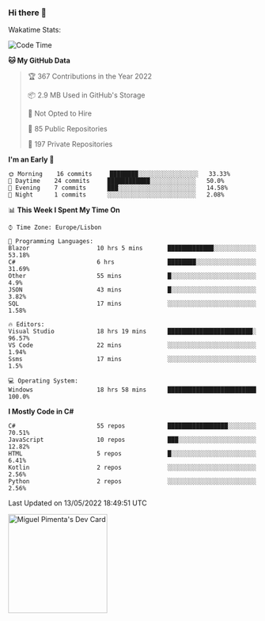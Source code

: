 ### Hi there 👋

<!--
**miguelpimenta/miguelpimenta** is a ✨ _special_ ✨ repository because its `README.md` (this file) appears on your GitHub profile.

Here are some ideas to get you started:

- 🔭 I’m currently working on ...
- 🌱 I’m currently learning ...
- 👯 I’m looking to collaborate on ...
- 🤔 I’m looking for help with ...
- 💬 Ask me about ...
- 📫 How to reach me: ...
- 😄 Pronouns: ...
- ⚡ Fun fact: ...
-->

Wakatime Stats:
<!--START_SECTION:waka-->
![Code Time](http://img.shields.io/badge/Code%20Time-0%20secs-blue)

**🐱 My GitHub Data** 

> 🏆 367 Contributions in the Year 2022
 > 
> 📦 2.9 MB Used in GitHub's Storage 
 > 
> 🚫 Not Opted to Hire
 > 
> 📜 85 Public Repositories 
 > 
> 🔑 197 Private Repositories  
 > 
**I'm an Early 🐤** 

```text
🌞 Morning    16 commits     ████████░░░░░░░░░░░░░░░░░   33.33% 
🌆 Daytime    24 commits     ████████████░░░░░░░░░░░░░   50.0% 
🌃 Evening    7 commits      ███░░░░░░░░░░░░░░░░░░░░░░   14.58% 
🌙 Night      1 commits      ░░░░░░░░░░░░░░░░░░░░░░░░░   2.08%

```


📊 **This Week I Spent My Time On** 

```text
⌚︎ Time Zone: Europe/Lisbon

💬 Programming Languages: 
Blazor                   10 hrs 5 mins       █████████████░░░░░░░░░░░░   53.18% 
C#                       6 hrs               ████████░░░░░░░░░░░░░░░░░   31.69% 
Other                    55 mins             █░░░░░░░░░░░░░░░░░░░░░░░░   4.9% 
JSON                     43 mins             █░░░░░░░░░░░░░░░░░░░░░░░░   3.82% 
SQL                      17 mins             ░░░░░░░░░░░░░░░░░░░░░░░░░   1.58%

🔥 Editors: 
Visual Studio            18 hrs 19 mins      ████████████████████████░   96.57% 
VS Code                  22 mins             ░░░░░░░░░░░░░░░░░░░░░░░░░   1.94% 
Ssms                     17 mins             ░░░░░░░░░░░░░░░░░░░░░░░░░   1.5%

💻 Operating System: 
Windows                  18 hrs 58 mins      █████████████████████████   100.0%

```

**I Mostly Code in C#** 

```text
C#                       55 repos            █████████████████░░░░░░░░   70.51% 
JavaScript               10 repos            ███░░░░░░░░░░░░░░░░░░░░░░   12.82% 
HTML                     5 repos             █░░░░░░░░░░░░░░░░░░░░░░░░   6.41% 
Kotlin                   2 repos             ░░░░░░░░░░░░░░░░░░░░░░░░░   2.56% 
Python                   2 repos             ░░░░░░░░░░░░░░░░░░░░░░░░░   2.56%

```



 Last Updated on 13/05/2022 18:49:51 UTC
<!--END_SECTION:waka-->

<a href="https://app.daily.dev/MiguelPimenta"><img src="https://api.daily.dev/devcards/05b7ad917b6047f3b1368fb0fe084ad8.png?r=sx6" width="200" alt="Miguel Pimenta's Dev Card"/></a>
